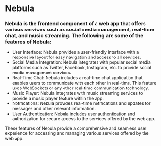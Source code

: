 # Nebula

### Nebula is the frontend component of a web app that offers various services such as social media management, real-time chat, and music streaming. The following are some of the features of Nebula:

- User Interface: Nebula provides a user-friendly interface with a responsive layout for easy navigation and access to all services.
- Social Media Integration: Nebula integrates with popular social media platforms such as Twitter, Facebook, Instagram, etc. to provide social media management services.
- Real-Time Chat: Nebula includes a real-time chat application that enables users to communicate with each other in real-time. This feature uses WebSockets or any other real-time communication technology.
- Music Player: Nebula integrates with music streaming services to provide a music player feature within the app.
- Notifications: Nebula provides real-time notifications and updates for messages and other relevant information.
- User Authentication: Nebula includes user authentication and authorization for secure access to the services offered by the web app.

These features of Nebula provide a comprehensive and seamless user experience for accessing and managing various services offered by the web app.
